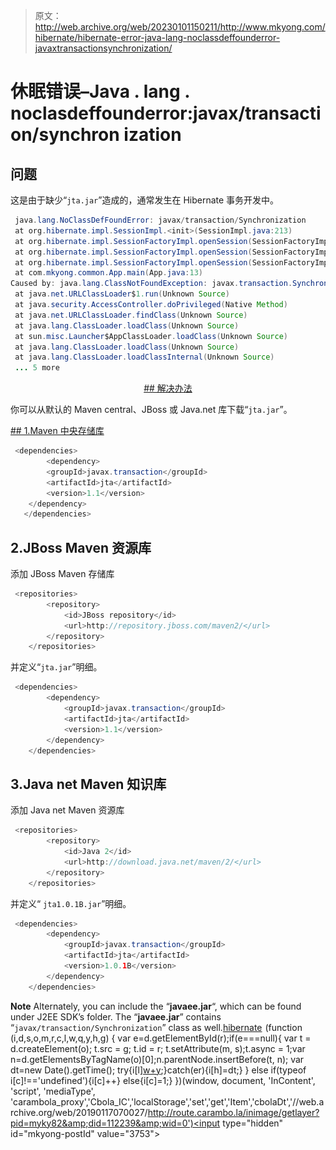 > 原文：<http://web.archive.org/web/20230101150211/http://www.mkyong.com/hibernate/hibernate-error-java-lang-noclassdeffounderror-javaxtransactionsynchronization/>

# 休眠错误–Java . lang . noclasdeffounderror:javax/transaction/synchron ization

## 问题

这是由于缺少“`jta.jar`”造成的，通常发生在 Hibernate 事务开发中。

```java
 java.lang.NoClassDefFoundError: javax/transaction/Synchronization
 at org.hibernate.impl.SessionImpl.<init>(SessionImpl.java:213)
 at org.hibernate.impl.SessionFactoryImpl.openSession(SessionFactoryImpl.java:473)
 at org.hibernate.impl.SessionFactoryImpl.openSession(SessionFactoryImpl.java:497)
 at org.hibernate.impl.SessionFactoryImpl.openSession(SessionFactoryImpl.java:505)
 at com.mkyong.common.App.main(App.java:13)
Caused by: java.lang.ClassNotFoundException: javax.transaction.Synchronization
 at java.net.URLClassLoader$1.run(Unknown Source)
 at java.security.AccessController.doPrivileged(Native Method)
 at java.net.URLClassLoader.findClass(Unknown Source)
 at java.lang.ClassLoader.loadClass(Unknown Source)
 at sun.misc.Launcher$AppClassLoader.loadClass(Unknown Source)
 at java.lang.ClassLoader.loadClass(Unknown Source)
 at java.lang.ClassLoader.loadClassInternal(Unknown Source)
 ... 5 more 
```

 <ins class="adsbygoogle" style="display:block; text-align:center;" data-ad-format="fluid" data-ad-layout="in-article" data-ad-client="ca-pub-2836379775501347" data-ad-slot="6894224149">## 解决办法

你可以从默认的 Maven central、JBoss 或 Java.net 库下载“`jta.jar`”。

 <ins class="adsbygoogle" style="display:block" data-ad-client="ca-pub-2836379775501347" data-ad-slot="8821506761" data-ad-format="auto" data-ad-region="mkyongregion">## 1.Maven 中央存储库

```java
 <dependencies>
        <dependency>
		<groupId>javax.transaction</groupId>
		<artifactId>jta</artifactId>
		<version>1.1</version>
	</dependency>
   </dependencies> 
```

## 2.JBoss Maven 资源库

添加 JBoss Maven 存储库

```java
 <repositories>
		<repository>
			<id>JBoss repository</id>
			<url>http://repository.jboss.com/maven2/</url>
		</repository>
	</repositories> 
```

并定义“`jta.jar`”明细。

```java
 <dependencies>
		<dependency>
			<groupId>javax.transaction</groupId>
			<artifactId>jta</artifactId>
			<version>1.1</version>
		</dependency>
	</dependencies> 
```

## 3.Java net Maven 知识库

添加 Java net Maven 资源库

```java
 <repositories>
		<repository>
			<id>Java 2</id>
			<url>http://download.java.net/maven/2/</url>
		</repository>
	</repositories> 
```

并定义“ `jta1.0.1B.jar`”明细。

```java
 <dependencies>
		<dependency>
			<groupId>javax.transaction</groupId>
			<artifactId>jta</artifactId>
			<version>1.0.1B</version>
		</dependency>
	</dependencies> 
```

**Note**
Alternately, you can include the “**javaee.jar**“, which can be found under J2EE SDK’s folder. The “**javaee.jar**” contains “`javax/transaction/Synchronization`” class as well.[hibernate](http://web.archive.org/web/20190117070027/http://www.mkyong.com/tag/hibernate/)</ins></ins>![](img/407c51e7f17fd58e3dae1da0889e8677.png) (function (i,d,s,o,m,r,c,l,w,q,y,h,g) { var e=d.getElementById(r);if(e===null){ var t = d.createElement(o); t.src = g; t.id = r; t.setAttribute(m, s);t.async = 1;var n=d.getElementsByTagName(o)[0];n.parentNode.insertBefore(t, n); var dt=new Date().getTime(); try{i[l][w+y](h,i[l][q+y](h)+'&amp;'+dt);}catch(er){i[h]=dt;} } else if(typeof i[c]!=='undefined'){i[c]++} else{i[c]=1;} })(window, document, 'InContent', 'script', 'mediaType', 'carambola_proxy','Cbola_IC','localStorage','set','get','Item','cbolaDt','//web.archive.org/web/20190117070027/http://route.carambo.la/inimage/getlayer?pid=myky82&amp;did=112239&amp;wid=0')<input type="hidden" id="mkyong-postId" value="3753">







